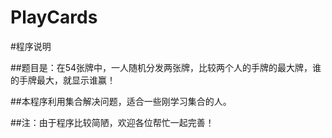 # PlayCards

#程序说明

##题目是：在54张牌中，一人随机分发两张牌，比较两个人的手牌的最大牌，谁的手牌最大，就显示谁赢！

##本程序利用集合解决问题，适合一些刚学习集合的人。

##注：由于程序比较简陋，欢迎各位帮忙一起完善！
